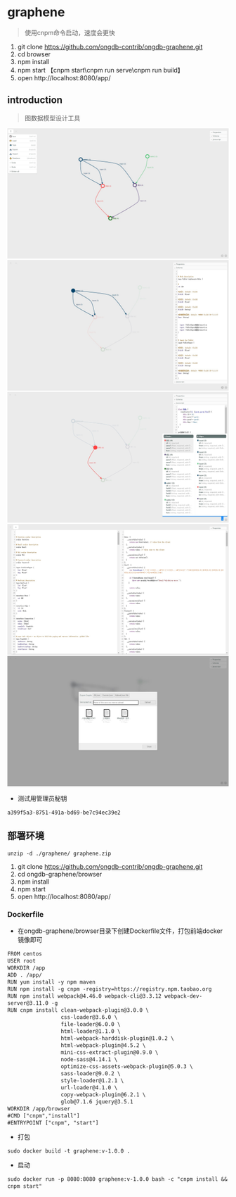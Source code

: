 # graphene
>使用cnpm命令启动，速度会更快
1. git clone https://github.com/ongdb-contrib/ongdb-graphene.git
2. cd browser
3. npm install
4. npm start 【cnpm start\cnpm run serve\cnpm run build】
5. open http://localhost:8080/app/

## introduction
>图数据模型设计工具

![intro-1](images/intro-1.jpg)
![intro-2](images/intro-2.jpg)
![intro-3](images/intro-3.jpg)
![intro-4](images/intro-4.jpg)
![intro-5](images/intro-5.jpg)

- 测试用管理员秘钥
```
a399f5a3-8751-491a-bd69-be7c94ec39e2
```

## 部署环境
```
unzip -d ./graphene/ graphene.zip
```
1. git clone https://github.com/ongdb-contrib/ongdb-graphene.git
2. cd ongdb-graphene/browser
3. npm install
4. npm start
5. open http://localhost:8080/app/

### Dockerfile
- 在ongdb-graphene/browser目录下创建Dockerfile文件，打包前端docker镜像即可
```
FROM centos
USER root
WORKDIR /app
ADD . /app/
RUN yum install -y npm maven
RUN npm install -g cnpm -registry=https://registry.npm.taobao.org
RUN npm install webpack@4.46.0 webpack-cli@3.3.12 webpack-dev-server@3.11.0 -g
RUN cnpm install clean-webpack-plugin@3.0.0 \
                 css-loader@3.6.0 \
                 file-loader@6.0.0 \
                 html-loader@1.1.0 \
                 html-webpack-harddisk-plugin@1.0.2 \
                 html-webpack-plugin@4.5.2 \
                 mini-css-extract-plugin@0.9.0 \
                 node-sass@4.14.1 \
                 optimize-css-assets-webpack-plugin@5.0.3 \
                 sass-loader@9.0.2 \
                 style-loader@1.2.1 \
                 url-loader@4.1.0 \
                 copy-webpack-plugin@6.2.1 \
                 glob@7.1.6 jquery@3.5.1
WORKDIR /app/browser
#CMD ["cnpm","install"]
#ENTRYPOINT ["cnpm", "start"]
```
- 打包
```
sudo docker build -t graphene:v-1.0.0 .
```
- 启动
```
sudo docker run -p 8080:8080 graphene:v-1.0.0 bash -c "cnpm install && cnpm start"
```

